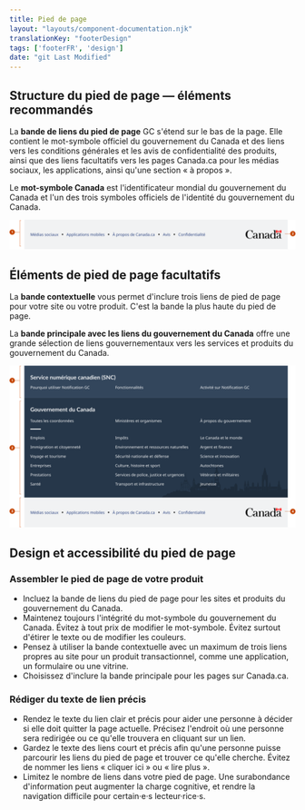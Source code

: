 ```yaml
---
title: Pied de page
layout: "layouts/component-documentation.njk"
translationKey: "footerDesign"
tags: ['footerFR', 'design']
date: "git Last Modified"
---
```


## Structure du pied de page — éléments recommandés

La **bande de liens du pied de page** GC s'étend sur le bas de la page. Elle contient le mot-symbole officiel du gouvernement du Canada et des liens vers les conditions générales et les avis de confidentialité des produits, ainsi que des liens facultatifs vers les pages Canada.ca pour les médias sociaux, les applications, ainsi qu'une section « à propos ».

Le **mot-symbole Canada** est l'identificateur mondial du gouvernement du Canada et l'un des trois symboles officiels de l'identité du gouvernement du Canada.

<img class="b-sm b-gray p-400" src="/images/fr/components/anatomy/gcds-footer-anatomy-recommended.svg" alt="Website footer taxonomy with two sections. The first section is the Footer links bands in a light grey banner with some links like Social media, Mobile applications, About Canada.ca and so on. The second section is the Canada workmark indicating Canada logo." />

## Éléments de pied de page facultatifs

La **bande contextuelle** vous permet d'inclure trois liens de pied de page pour votre site ou votre produit. C'est la bande la plus haute du pied de page.

La **bande principale avec les liens du gouvernement du Canada** offre une grande sélection de liens gouvernementaux vers les services et produits du gouvernement du Canada.

<img class="b-sm b-gray p-400" src="/images/fr/components/anatomy/gcds-footer-anatomy-optional.svg" alt="L'anatomie du composant pied de page identifiant les trois bandes horizontales qui forment le composant. La première est la bande contextuelle, une bande bleu avec un titre et trois liens. La deuxième la bande principale qui inclu les liens du gouvernement du Canada. La troisième est la band des liens du pied de page, une bande grise pâle avec à l'intérieur cinq liens séparés par des points et le logo du gouvernement du Canada." />

## Design et accessibilité du pied de page

### Assembler le pied de page de votre produit

- Incluez la bande de liens du pied de page pour les sites et produits du gouvernement du Canada.
- Maintenez toujours l'intégrité du mot-symbole du gouvernement du Canada. Évitez à tout prix de modifier le mot-symbole. Évitez surtout d'étirer le texte ou de modifier les couleurs.
- Pensez à utiliser la bande contextuelle avec un maximum de trois liens propres au site pour un produit transactionnel, comme une application, un formulaire ou une vitrine.  
- Choisissez d'inclure la bande principale pour les pages sur Canada.ca.

### Rédiger du texte de lien précis

- Rendez le texte du lien clair et précis pour aider une personne à décider si elle doit quitter la page actuelle. Précisez l'endroit où une personne sera redirigée ou ce qu'elle trouvera en cliquant sur un lien.
- Gardez le texte des liens court et précis afin qu'une personne puisse parcourir les liens du pied de page et trouver ce qu'elle cherche. Évitez de nommer les liens « cliquer ici » ou « lire plus ».
- Limitez le nombre de liens dans votre pied de page. Une surabondance d'information peut augmenter la charge cognitive, et rendre la navigation difficile pour certain·e·s lecteur·rice·s.
